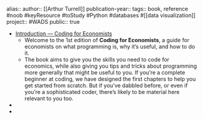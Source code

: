 alias::
author:: [[Arthur Turrell]] 
publication-year::
tags:: book, reference #noob #keyResource #toStudy #Python #databases #[[data visualization]] 
project:: #WADS 
public:: true

- [Introduction — Coding for Economists](https://aeturrell.github.io/coding-for-economists/intro.html)
	- Welcome to the 1st edition of **Coding for Economists**, a guide for economists on what programming is, why it’s useful, and how to do it.
	- The book aims to give you the skills you need to code for economics, while also giving you tips and tricks about programming more generally that might be useful to you. If you’re a complete beginner at coding, we have designed the first chapters to help you get started from scratch. But if you’ve dabbled before, or even if you’re a sophisticated coder, there’s likely to be material here relevant to you too.
-
-